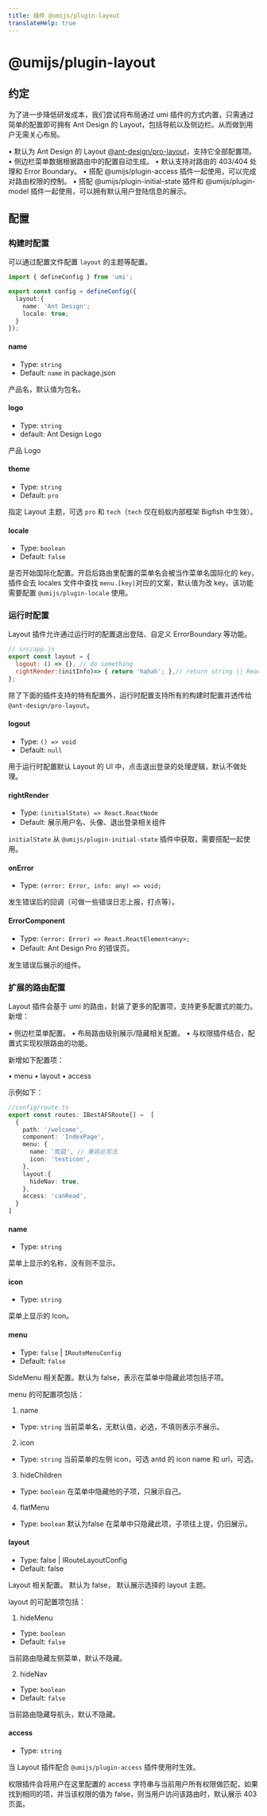 ```yaml
---
title: 插件 @umijs/plugin-layout
translateHelp: true
---
```


# @umijs/plugin-layout

## 约定

为了进一步降低研发成本，我们尝试将布局通过 umi 插件的方式内置，只需通过简单的配置即可拥有 Ant Design 的 Layout，包括导航以及侧边栏。从而做到用户无需关心布局。

• 默认为 Ant Design 的 Layout [@ant-design/pro-layout](https://www.npmjs.com/package/@ant-design/pro-layout)，支持它全部配置项。
• 侧边栏菜单数据根据路由中的配置自动生成。
• 默认支持对路由的 403/404 处理和 Error Boundary。
• 搭配 @umijs/plugin-access 插件一起使用，可以完成对路由权限的控制。
• 搭配 @umijs/plugin-initial-state 插件和 @umijs/plugin-model 插件一起使用，可以拥有默认用户登陆信息的展示。

## 配置

### 构建时配置

可以通过配置文件配置 `layout` 的主题等配置。

```ts
import { defineConfig } from 'umi';

export const config = defineConfig({
  layout:{
    name: 'Ant Design'; 
    locale: true;
  }
});
```

#### name

* Type: `string`
* Default: `name` in package.json

产品名，默认值为包名。

#### logo

* Type: `string`
* default: Ant Design Logo

产品 Logo

#### theme

* Type: `string`
* Default: `pro`

指定 Layout 主题，可选 `pro` 和 `tech`（`tech` 仅在蚂蚁内部框架 Bigfish 中生效）。

#### locale

* Type: `boolean`
* Default: `false`

是否开始国际化配置。开启后路由里配置的菜单名会被当作菜单名国际化的 key，插件会去 locales 文件中查找 `menu.[key]`对应的文案，默认值为改 key。该功能需要配置 `@umijs/plugin-locale` 使用。

### 运行时配置

Layout 插件允许通过运行时的配置退出登陆、自定义 ErrorBoundary 等功能。

```js
// src/app.js
export const layout = { 
  logout: () => {}, // do something 
  rightRender:(initInfo)=> { return 'hahah'; },// return string || ReactNode; 
};
```

除了下面的插件支持的特有配置外，运行时配置支持所有的构建时配置并透传给 `@ant-design/pro-layout`。

#### logout

* Type: `() => void`
* Default: `null`

用于运行时配置默认 Layout 的 UI 中，点击退出登录的处理逻辑，默认不做处理。

#### rightRender

* Type: `(initialState) => React.ReactNode`
* Default: 展示用户名、头像、退出登录相关组件

`initialState` 从 `@umijs/plugin-initial-state` 插件中获取，需要搭配一起使用。

#### onError

* Type: `(error: Error, info: any) => void;`

发生错误后的回调（可做一些错误日志上报，打点等）。

#### ErrorComponent

* Type: `(error: Error) => React.ReactElement<any>;`
* Default: Ant Design Pro 的错误页。

发生错误后展示的组件。

### 扩展的路由配置

Layout 插件会基于 umi 的路由，封装了更多的配置项，支持更多配置式的能力。新增：

• 侧边栏菜单配置。
• 布局路由级别展示/隐藏相关配置。
• 与权限插件结合，配置式实现权限路由的功能。

新增如下配置项：

• menu
• layout
• access

示例如下：

```typescript
//config/route.ts
export const routes: IBestAFSRoute[] =  [
  {
    path: '/welcome',
    component: 'IndexPage',
    menu: {
      name: '欢迎', // 兼容此写法
      icon: 'testicon',
    },
    layout:{
      hideNav: true,
    },
    access: 'canRead',
  }
]
```

#### name

* Type: `string`

菜单上显示的名称，没有则不显示。

#### icon

* Type: `string`

菜单上显示的 Icon。

#### menu

* Type: `false` | `IRouteMenuConfig`
* Default: `false`

SideMenu 相关配置。默认为 false，表示在菜单中隐藏此项包括子项。

menu 的可配置项包括：

1. name

* Type:  `string`
当前菜单名，无默认值，必选，不填则表示不展示。

2. icon

* Type: `string`
当前菜单的左侧 icon，可选 antd 的 icon name 和 url，可选。

3. hideChildren

* Type: `boolean`
在菜单中隐藏他的子项，只展示自己。

4. flatMenu

* Type: `boolean`
默认为false 在菜单中只隐藏此项，子项往上提，仍旧展示。


#### layout

* Type: false | IRouteLayoutConfig
* Default: false

Layout 相关配置。 默认为 false， 默认展示选择的 layout 主题。

layout 的可配置项包括：

1. hideMenu

* Type: `boolean`
* Default: `false`

当前路由隐藏左侧菜单，默认不隐藏。

2. hideNav

* Type: `boolean`
* Default: `false`

当前路由隐藏导航头，默认不隐藏。

#### access

* Type: `string`

当 Layout 插件配合 `@umijs/plugin-access` 插件使用时生效。

权限插件会将用户在这里配置的 access 字符串与当前用户所有权限做匹配，如果找到相同的项，并当该权限的值为 false，则当用户访问该路由时，默认展示 403 页面。
